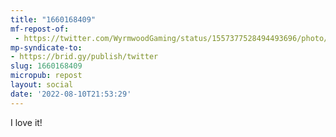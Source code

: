 ```yaml
---
title: "1660168409"
mf-repost-of:
 - https://twitter.com/WyrmwoodGaming/status/1557377528494493696/photo/1
mp-syndicate-to:
- https://brid.gy/publish/twitter
slug: 1660168409
micropub: repost
layout: social
date: '2022-08-10T21:53:29'
---
```

I love it!